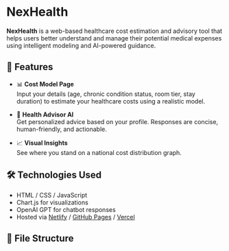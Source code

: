 # NexHealth

**NexHealth** is a web-based healthcare cost estimation and advisory tool that helps users better understand and manage their potential medical expenses using intelligent modeling and AI-powered guidance.

## 🌟 Features

- 📊 **Cost Model Page**  
  Input your details (age, chronic condition status, room tier, stay duration) to estimate your healthcare costs using a realistic model.

- 🤖 **Health Advisor AI**  
  Get personalized advice based on your profile. Responses are concise, human-friendly, and actionable.

- 📈 **Visual Insights**  
  See where you stand on a national cost distribution graph.

## 🛠 Technologies Used

- HTML / CSS / JavaScript  
- Chart.js for visualizations  
- OpenAI GPT for chatbot responses  
- Hosted via [Netlify](https://www.netlify.com/) / [GitHub Pages](https://pages.github.com/) / [Vercel](https://vercel.com/)

## 📂 File Structure

